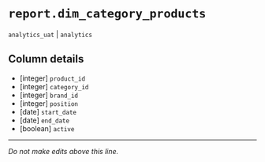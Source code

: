 # `report.dim_category_products`
`analytics_uat` | `analytics`

## Column details
* [integer]   `product_id`
* [integer]   `category_id`
* [integer]   `brand_id`
* [integer]   `position`
* [date]      `start_date`
* [date]      `end_date`
* [boolean]   `active`

-------------------------------------------------------------------------------
*Do not make edits above this line.*
